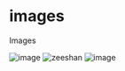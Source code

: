 # images
Images


![image](https://github.com/mdzeeshan-2/images/assets/98448457/eb35f7de-dae5-4193-ad94-474a4d14ef52)
![zeeshan](https://github.com/mdzeeshan-2/images/assets/98448457/566e409b-bc54-412d-83d7-a119210fa73a)
![image](https://github.com/mdzeeshan-2/images/assets/98448457/7209b124-3389-4e1f-a3da-4b8e9d742161)

